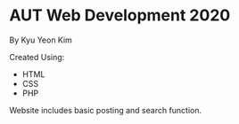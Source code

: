 # AUT Web Development 2020

By Kyu Yeon Kim

Created Using:

- HTML
- CSS
- PHP

Website includes basic posting and search function.
